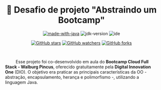 
<h1 align="center">📝  Desafio de projeto  "Abstraindo um Bootcamp" </h1>

<div align="center">

[![made-with-java](https://img.shields.io/badge/Made%20with-Java-d92620.svg)](https://www.java.com)
![jdk-version](https://img.shields.io/badge/JDK-17.0.5-0671af.svg)
![ide](https://img.shields.io/badge/Editor-IntelliJ%202022.3.1-3cb48c.svg)

[![GitHub stars](https://img.shields.io/github/stars/biachristie/java-abstracao-bootcamp.svg?style=social&label=Star&maxAge=2592000)](https://github.com/biachristie/java-abstracao-bootcamp/stargazers)
[![GitHub watchers](https://img.shields.io/github/watchers/biachristie/java-abstracao-bootcamp.svg?style=social&label=Watch&maxAge=2592000)](https://github.com/biachristie/java-abstracao-bootcamp/watchers)
[![GitHub forks](https://img.shields.io/github/forks/biachristie/java-abstracao-bootcamp.svg?style=social&label=Fork&maxAge=2592000)](https://github.com/biachristie/java-abstracao-bootcamp/network/members)

</div>
<br>

<p align="justify">

&ensp;&ensp;&ensp;&ensp;&ensp;Esse projeto foi co-desenvolvido em aula do **Bootcamp Cloud Full Stack - Walburg Pincus**, oferecido gratuitamente pela **Digital Innovation One** (DIO). O objetivo era praticar as principais características da OO - abstração, encapsulamento, herança e polimorfismo -, utilizando a linguagem Java.

</p>
